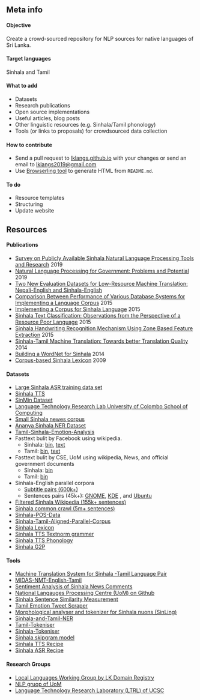 ## Meta info

#### Objective
Create a crowd-sourced repository for NLP sources for native languages of Sri Lanka.

#### Target languages
Sinhala and Tamil

#### What to add
* Datasets
* Research publications
* Open source implementations
* Useful articles, blog posts
* Other linguistic resources (e.g. Sinhala/Tamil phonology)
* Tools (or links to proposals) for crowdsourced data collection

#### How to contribute
* Send a pull request to [lklangs.github.io](https://github.com/lklangs/lklangs.github.io) with your changes or send an email to lklangs2019@gmail.com
* Use [Browserling tool](https://www.browserling.com/tools/markdown-to-html) to generate HTML from `README.md`.

#### To do
* Resource templates
* Structuring
* Update website

## Resources

#### Publications 

* [Survey on Publicly Available Sinhala Natural Language Processing Tools and Research](https://arxiv.org/pdf/1906.02358.pdf) 2019
* [Natural Language Processing for Government: Problems and Potential](https://lirneasia.net/2019/04/natural-language-processing-for-government-problems-and-potential/) 2019
* [Two New Evaluation Datasets for Low-Resource Machine Translation: Nepali-English and Sinhala-English](https://arxiv.org/abs/1902.01382)
* [Comparison Between Performance of Various Database Systems for Implementing a Language Corpus](https://www.researchgate.net/publication/277475828_Comparison_Between_Performance_of_Various_Database_Systems_for_Implementing_a_Language_Corpus) 2015
* [Implementing a Corpus for Sinhala Language](https://www.researchgate.net/publication/306264442_Implementing_a_Corpus_for_Sinhala_Language) 2015
* [Sinhala Text Classification: Observations from the Perspective of a Resource Poor Language](https://www.researchgate.net/publication/329908360_Sinhala_Text_Classification_Observations_from_the_Perspective_of_a_Resource_Poor_Language) 2015
* [Sinhala Handwriting Recognition Mechanism Using Zone Based Feature Extraction](http://dl.lib.mrt.ac.lk/bitstream/handle/123/12501/Sinhala%20Handwriting%20Recognition%20Mechanism%20Using%20Zone%20Based%20Feature%20Extraction.pdf) 2015
* [Sinhala-Tamil Machine Translation: Towards better Translation Quality](http://aclweb.org/anthology/U14-1018) 2014
* [Building a WordNet for Sinhala](https://www.researchgate.net/publication/269465993_Building_a_WordNet_for_Sinhala) 2014
* [Corpus-based Sinhala Lexicon](https://pdfs.semanticscholar.org/9cba/8533b35dbfc3db35e30b801c778377fe0817.pdf) 2009

#### Datasets
* [Large Sinhala ASR training data set](http://openslr.org/52)
* [Sinhala TTS](http://openslr.org/30/)
* [SinMin Dataset](http://ix.cs.uoregon.edu/~nisansa/#DataSets)
* [Language Technology Research Lab University of Colombo School of Computing](http://ltrl.ucsc.lk/download-3/)
* [Small Sinhala newes corpus](https://osf.io/tdb84/)
* [Ananya Sinhala NER Dataset](https://github.com/suralk/AnanyaSinhalaNERDataset)
* [Tamil-Sinhala-Emotion-Analysis](https://github.com/Jenarthanan14/Tamil-Sinhala-Emotion-Analysis)
* Fasttext bulit by Facebook using wikipedia. 
    * Sinhala: [bin](https://dl.fbaipublicfiles.com/fasttext/vectors-crawl/cc.si.300.bin.gz), [text](https://dl.fbaipublicfiles.com/fasttext/vectors-crawl/cc.si.300.vec.gz)
    * Tamil: [bin](https://dl.fbaipublicfiles.com/fasttext/vectors-crawl/cc.ta.300.bin.gz), [text](https://dl.fbaipublicfiles.com/fasttext/vectors-crawl/cc.ta.300.vec.gz)
 * Fasttext bulit by CSE, UoM using wikipedia, News, and official government documents
    * Sinhala: [bin](https://dms.mrt.ac.lk/index.php/s/4CtG8JoNGcdTtxe/download?path=%2F&files=ftext_si_18-02-07-model.bin)
    * Tamil: [bin](https://dms.mrt.ac.lk/index.php/s/4CtG8JoNGcdTtxe/download?path=%2F&files=ftext_ti_18-02-07-model.bin)
 * Sinhala-English parallel corpora
    * [Subtitle pairs (600k+)](http://bit.ly/2KsFQxm) 
    * Sentences pairs (45k+): [GNOME](http://bit.ly/2Z8q0fo), [KDE](http://bit.ly/2WLY6bI) , and [Ubuntu](http://bit.ly/2wLVZGt)  
 * [Filtered Sinhala Wikipedia (155k+ sentences)](http://bit.ly/2EQZ7oM)
 * [Sinhala common crawl (5m+ sentences)](http://bit.ly/2ZaQFZo)
 * [Sinhala-POS-Data](https://github.com/nlpc-uom/Sinhala-POS-Data)
 * [Sinhala-Tamil-Aligned-Parallel-Corpus](https://github.com/nlpc-uom/Sinhala-Tamil-Aligned-Parallel-Corpus)
 * [Sinhala Lexicon](https://github.com/google/language-resources/blob/master/si/data/lexicon.tsv)
 * [Sinhala TTS Textnorm grammer](https://github.com/google/language-resources/tree/master/si/textnorm)
 * [Sinhala TTS Phonology](https://github.com/google/language-resources/blob/master/si/festvox/ipa_phonology.json)
 * [Sinhala G2P](https://github.com/google/language-resources/blob/master/si/si-si_FONIPA.txt)


#### Tools
* [Machine Translation System for Sinhala -Tamil Language Pair](https://ucsc.cmb.ac.lk/machine-translation-system-sinhala-tamil-language-pair/)
* [MIDAS-NMT-English-Tamil](https://github.com/precog-iiitd/MIDAS-NMT-English-Tamil)
* [Sentiment Analysis of Sinhala News Comments](https://github.com/theisuru/sentiment-tagger)
* [National Langauges Processing Centre (UoM) on Github](https://github.com/cnlpuom)
* [Sinhala Sentence Similarity Measurement](https://github.com/suralk/SinhalaSentenceSimilarityMeasurement)
* [Tamil Emotion Tweet Scraper](https://github.com/Jenarthanan14/Tamil-Sinhala-Emotion-Analysis/tree/master/TamilEmotionTweetScraper)
* [Morphological analyser and tokenizer for Sinhala nuons (SinLing)](https://github.com/ysenarath/SinLing)
* [Sinhala-and-Tamil-NER](https://github.com/nlpc-uom/Sinhala-and-Tamil-NER)
* [Tamil-Tokeniser](https://github.com/nlpc-uom/Tamil-Tokeniser)
* [Sinhala-Tokeniser](https://github.com/ysenarath/sinling/tree/master/bin)
* [Sinhala skipgram model](https://github.com/theisuru/sentiment-tagger/tree/master/corpus/analyzed/saved_models)
* [Sinhala TTS Recipe](https://github.com/google/language-resources/tree/master/si/festvox)
* [Sinhala ASR Recipe](https://github.com/google/asr-recipes)


#### Research Groups
* [Local Languages Working Group by LK Domain Registry](https://www.language.lk/en/)
* [NLP gruop of UoM](https://www.mrt.ac.lk/web/nlp)
* [Language Technology Research Laboratory (LTRL) of UCSC](http://ltrl.ucsc.lk/)
